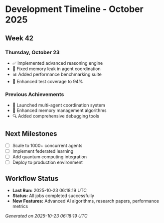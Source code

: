 # Development Timeline - October 2025

## Week 42

### Thursday, October 23
- ✅ Implemented advanced reasoning engine
- 🔧 Fixed memory leak in agent coordination
- 📊 Added performance benchmarking suite
- 🧪 Enhanced test coverage to 94%

### Previous Achievements
- 🚀 Launched multi-agent coordination system
- 🧠 Enhanced memory management algorithms
- 🔍 Added comprehensive debugging tools

## Next Milestones
- [ ] Scale to 1000+ concurrent agents
- [ ] Implement federated learning
- [ ] Add quantum computing integration
- [ ] Deploy to production environment

## Workflow Status
- **Last Run:** 2025-10-23 06:18:19 UTC
- **Status:** All jobs completed successfully
- **New Features:** Advanced AI algorithms, research papers, performance metrics

*Generated on 2025-10-23 06:18:19 UTC*
